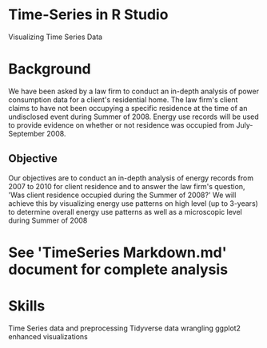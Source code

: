 # Time-Series in R Studio
Visualizing Time Series Data

# Background
We have been asked by a law firm to conduct an in-depth analysis of power consumption data for a client's residential home. The law firm's client claims to have not been occupying a specific residence at the time of an undisclosed event during Summer of 2008. Energy use records will be used to provide evidence on whether or not residence was occupied from July-September 2008.

## Objective
Our objectives are to conduct an in-depth analysis of energy records from 2007 to 2010 for client residence and to answer the law firm's question, 'Was client residence occupied during the Summer of 2008?' We will achieve this by visualizing energy use patterns on high level (up to 3-years) to determine overall energy use patterns as well as a microscopic level during Summer of 2008

# See 'TimeSeries Markdown.md' document for complete analysis

# Skills
Time Series data and preprocessing
Tidyverse data wrangling
ggplot2 enhanced visualizations

